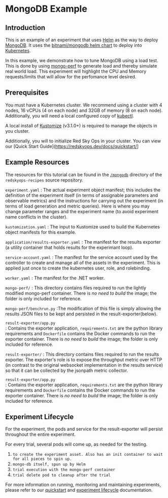 # MongoDB Example

## Introduction

This is an example of an experiment that uses [Helm](https://helm.sh) as the way to deploy [MongoDB](https://mongodb.com).
It uses the [bitnami/mongodb helm chart](https://hub.helm.sh/charts/bitnami/mongodb) to deploy into [Kubernetes](https://kubernetes.io/).

In this example, we demonstrate how to tune MongoDB using a load test. This is done by using [mongo-perf](https://github.com/mongodb/mongo-perf) to generate load and thereby simulate real world load. This experiment will highlight the CPU and Memory requests/limits that will allow for the perfomance level desired.

## Prerequisites

You must have a Kubernetes cluster. We recommend using a cluster with 4 nodes, 16 vCPUs (4 on each node) and 32GB of memory (8 on each node). Additionally, you will need a local configured copy of [kubectl](https://kubernetes.io/docs/tasks/tools/install-kubectl/).

A local install of [Kustomize](https://github.com/kubernetes-sigs/kustomize/releases) (v3.1.0+) is required to manage the objects in you cluster.

Additionally, you will to initialize Red Sky Ops in your cluster. You can view our [Quick Start Guide](<https://redskyops.dev/docs/quickstart/>]

## Example Resources

The resources for this tutorial can be found in the [`/mongodb`](https://github.com/redskyops/redskyops-recipes/tree/master/mongodb) directory of the `redskyops-recipes` source repository.

`experiment.yaml`
: The actual experiment object manifest; this includes the definition of the experiment itself (in terms of assignable parameters and observable metrics) and the instructions for carrying out the experiment (in terms of load generation and metric queries). Here is where you may change parameter ranges and the experiment name (to avoid experiment name conflicts in the cluster).

`kustomization.yaml`
: The input to Kustomize used to build the Kubernetes object manifests for this example.  

`application/results-exporter.yaml`
: The manifest for the results exporter (a utility container that holds results for the experimant loop).

`service-account.yaml`
: The manifest for the service account used by the controller to create and manage all of the assets in the experiment. This is applied just once to create the kubernetes user, role, and rolebinding.

`worker.yaml`
: The manifest for the .NET worker.

`mongo-perf/`
: This directory contains files required to run the lightly modified mongo-perf container. There is *no need to build* the image; the folder is only included for reference.  

`mongo-perf/benchrun.py`
:The modification of this file is simply allowing the results JSON files to be kept and persisted in the result-exporter(below).

`result-exporter/app.py`  
: Contains the exporter application, `requirements.txt` are the python library requirements and `Dockerfile` contains the Docker commands to run the exporter container. There is *no need to build* the image; the folder is only included for reference.

`result-exporter/`
: This directory contains files required to run the results exporter. The exporter's role is to expose the throughput metric over HTTP (in contrast to the original websocket implementation in the results service) so that it can be collected by the jsonpath metric collector.

`result-exporter/app.py`  
: Contains the exporter application, `requirements.txt` are the python library requirements and `Dockerfile` contains the Docker commands to run the exporter container. There is *no need to build* the image; the folder is only included for reference.

## Experiment Lifecycle

For the experiment, the pods and service for the result-exporter will persist throughout the entire experiment.

For every trial, several pods will come up, as needed for the testing.

1. `to create the experiment asset. Also has an init container to wait for all pieces to spin up.`
2. `mongo-db itself, spun up by Helm`
3. `trial execution with the mongo-perf container`
4. `trial delete pod to cleanup after the trial`

For more information on running, monitoring and maintaining experiments, please refer to our [quickstart](https://redskyops.dev/docs/quickstart/) and [experiment lifecycle](https://redskyops.dev/docs/lifecycle/) documentation.
